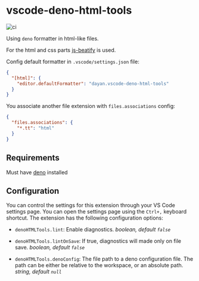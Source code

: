 # vscode-deno-html-tools

![ci](https://github.com/galiazzi/vscode-deno-html-tools/actions/workflows/ci.yaml/badge.svg)

Using `deno` formatter in html-like files.

For the html and css parts
[js-beatify](https://github.com/beautify-web/js-beautify) is used.

Config default formatter in `.vscode/settings.json` file:

```json
{
  "[html]": {
    "editor.defaultFormatter": "dayan.vscode-deno-html-tools"
  }
}
```

You associate another file extension with `files.associations` config:

```json
{
  "files.associations": {
    "*.tt": "html"
  }
}
```

## Requirements

Must have [deno](https://deno.land) installed

## Configuration

You can control the settings for this extension through your VS Code settings
page. You can open the settings page using the `Ctrl+,` keyboard shortcut. The
extension has the following configuration options:

- `denoHTMLTools.lint`: Enable diagnostics. _boolean, default `false`_

- `denoHTMLTools.lintOnSave`: If true, diagnostics will made only on file save.
  _boolean, default `false`_

- `denoHTMLTools.denoConfig`: The file path to a deno configuration file. The
  path can be either be relative to the workspace, or an absolute path. _string,
  default `null`_
